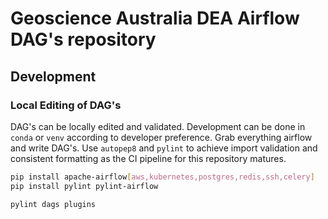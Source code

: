 # Geoscience Australia DEA Airflow DAG's repository

## Development

### Local Editing of DAG's

DAG's can be locally edited and validated. Development can be done in `conda` or `venv` according to developer preference. Grab everything airflow and write DAG's. Use `autopep8` and `pylint` to achieve import validation and consistent formatting as the CI pipeline for this repository matures.

```bash
pip install apache-airflow[aws,kubernetes,postgres,redis,ssh,celery]
pip install pylint pylint-airflow

pylint dags plugins
```
